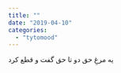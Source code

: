 ```yaml
---
title: ""
date: "2019-04-10"
categories: 
  - "tytomood"
---
```


یه مرغِ حق دو تا حق گفت و قطع کرد
